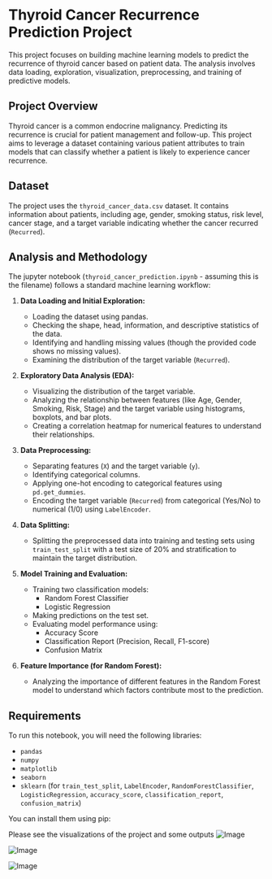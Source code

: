 # Thyroid Cancer Recurrence Prediction Project

This project focuses on building machine learning models to predict the recurrence of thyroid cancer based on patient data. The analysis involves data loading, exploration, visualization, preprocessing, and training of predictive models.

## Project Overview

Thyroid cancer is a common endocrine malignancy. Predicting its recurrence is crucial for patient management and follow-up. This project aims to leverage a dataset containing various patient attributes to train models that can classify whether a patient is likely to experience cancer recurrence.

## Dataset

The project uses the `thyroid_cancer_data.csv` dataset. It contains information about patients, including age, gender, smoking status, risk level, cancer stage, and a target variable indicating whether the cancer recurred (`Recurred`).

## Analysis and Methodology

The jupyter notebook (`thyroid_cancer_prediction.ipynb` - assuming this is the filename) follows a standard machine learning workflow:

1.  **Data Loading and Initial Exploration:**
    *   Loading the dataset using pandas.
    *   Checking the shape, head, information, and descriptive statistics of the data.
    *   Identifying and handling missing values (though the provided code shows no missing values).
    *   Examining the distribution of the target variable (`Recurred`).

2.  **Exploratory Data Analysis (EDA):**
    *   Visualizing the distribution of the target variable.
    *   Analyzing the relationship between features (like Age, Gender, Smoking, Risk, Stage) and the target variable using histograms, boxplots, and bar plots.
    *   Creating a correlation heatmap for numerical features to understand their relationships.

3.  **Data Preprocessing:**
    *   Separating features (`X`) and the target variable (`y`).
    *   Identifying categorical columns.
    *   Applying one-hot encoding to categorical features using `pd.get_dummies`.
    *   Encoding the target variable (`Recurred`) from categorical (Yes/No) to numerical (1/0) using `LabelEncoder`.

4.  **Data Splitting:**
    *   Splitting the preprocessed data into training and testing sets using `train_test_split` with a test size of 20% and stratification to maintain the target distribution.

5.  **Model Training and Evaluation:**
    *   Training two classification models:
        *   Random Forest Classifier
        *   Logistic Regression
    *   Making predictions on the test set.
    *   Evaluating model performance using:
        *   Accuracy Score
        *   Classification Report (Precision, Recall, F1-score)
        *   Confusion Matrix

6.  **Feature Importance (for Random Forest):**
    *   Analyzing the importance of different features in the Random Forest model to understand which factors contribute most to the prediction.

## Requirements

To run this notebook, you will need the following libraries:

*   `pandas`
*   `numpy`
*   `matplotlib`
*   `seaborn`
*   `sklearn` (for `train_test_split`, `LabelEncoder`, `RandomForestClassifier`, `LogisticRegression`, `accuracy_score`, `classification_report`, `confusion_matrix`)

You can install them using pip:

Please see the visualizations of the project and some outputs
![Image](https://github.com/user-attachments/assets/d5cbcd7f-0326-4b8d-8d5a-fad5a8cc01c5)

![Image](https://github.com/user-attachments/assets/f1f49286-fc9f-4e9b-b4c7-e1896160fedb)

![Image](https://github.com/user-attachments/assets/aba091da-28d0-422f-ab74-b6460738bd76)


